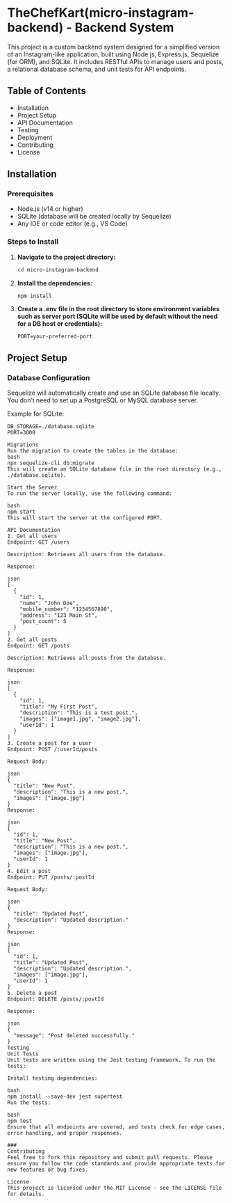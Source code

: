 # TheChefKart(micro-instagram-backend) - Backend System

This project is a custom backend system designed for a simplified version of an Instagram-like application, built using Node.js, Express.js, Sequelize (for ORM), and SQLite. It includes RESTful APIs to manage users and posts, a relational database schema, and unit tests for API endpoints.

## Table of Contents

- Installation
- Project Setup
- API Documentation
- Testing
- Deployment
- Contributing
- License

## Installation

### Prerequisites

- Node.js (v14 or higher)
- SQLite (database will be created locally by Sequelize)
- Any IDE or code editor (e.g., VS Code)

### Steps to Install

1. **Navigate to the project directory:**
    ```bash
    cd micro-instagram-backend
    ```

2. **Install the dependencies:**
    ```bash
    npm install
    ```

3. **Create a .env file in the root directory to store environment variables such as server port (SQLite will be used by default without the need for a DB host or credentials):**
    ```plaintext
    PORT=your-preferred-port
    ```

## Project Setup

### Database Configuration

Sequelize will automatically create and use an SQLite database file locally. You don’t need to set up a PostgreSQL or MySQL database server.

Example for SQLite:
```plaintext
DB_STORAGE=./database.sqlite
PORT=3000

Migrations
Run the migration to create the tables in the database:
bash
npx sequelize-cli db:migrate
This will create an SQLite database file in the root directory (e.g., ./database.sqlite).

Start the Server
To run the server locally, use the following command:

bash
npm start
This will start the server at the configured PORT.

API Documentation
1. Get all users
Endpoint: GET /users

Description: Retrieves all users from the database.

Response:

json
[
  {
    "id": 1,
    "name": "John Doe",
    "mobile_number": "1234567890",
    "address": "123 Main St",
    "post_count": 5
  }
]
2. Get all posts
Endpoint: GET /posts

Description: Retrieves all posts from the database.

Response:

json
[
  {
    "id": 1,
    "title": "My First Post",
    "description": "This is a test post.",
    "images": ["image1.jpg", "image2.jpg"],
    "userId": 1
  }
]
3. Create a post for a user
Endpoint: POST /:userId/posts

Request Body:

json
{
  "title": "New Post",
  "description": "This is a new post.",
  "images": ["image.jpg"]
}
Response:

json
{
  "id": 1,
  "title": "New Post",
  "description": "This is a new post.",
  "images": ["image.jpg"],
  "userId": 1
}
4. Edit a post
Endpoint: PUT /posts/:postId

Request Body:

json
{
  "title": "Updated Post",
  "description": "Updated description."
}
Response:

json
{
  "id": 1,
  "title": "Updated Post",
  "description": "Updated description.",
  "images": ["image.jpg"],
  "userId": 1
}
5. Delete a post
Endpoint: DELETE /posts/:postId

Response:

json
{
  "message": "Post deleted successfully."
}
Testing
Unit Tests
Unit tests are written using the Jest testing framework. To run the tests:

Install testing dependencies:

bash
npm install --save-dev jest supertest
Run the tests:

bash
npm test
Ensure that all endpoints are covered, and tests check for edge cases, error handling, and proper responses.

###
Contributing
Feel free to fork this repository and submit pull requests. Please ensure you follow the code standards and provide appropriate tests for new features or bug fixes.

License
This project is licensed under the MIT License - see the LICENSE file for details.
